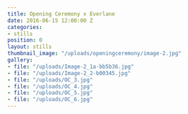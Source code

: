 ```yaml
---
title: Opening Ceremony x Everlane
date: 2016-06-15 12:00:00 Z
categories:
- stills
position: 0
layout: stills
thumbnail_image: "/uploads/openingceremony/image-2.jpg"
gallery:
- file: "/uploads/Image-2_1a-bb5b36.jpg"
- file: "/uploads/Image-2_2-b00345.jpg"
- file: "/uploads/OC_3.jpg"
- file: "/uploads/OC_4.jpg"
- file: "/uploads/OC_5.jpg"
- file: "/uploads/OC_6.jpg"
---
```



